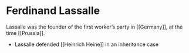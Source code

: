 # Ferdinand Lassalle

Lassalle was the founder of the first worker&rsquo;s party in [[Germany]], at the time [[Prussia]].

-   Lassalle defended [[Heinrich Heine]] in an inheritance case

